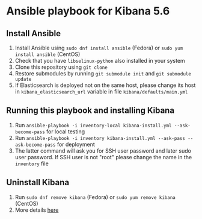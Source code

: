 # Ansible playbook for Kibana 5.6

## Install Ansible

1. Install Ansible using `sudo dnf install ansible` (Fedora) or `sudo yum install ansible` (CentOS)
1. Check that you have `libselinux-python` also installed in your system
1. Clone this repository using `git clone`
1. Restore submodules by running `git submodule init` and `git submodule update`
1. If Elasticsearch is deployed not on the same host, please change its host in `kibana_elasticsearch_url` variable in file `kibana/defaults/main.yml`

## Running this playbook and installing Kibana

1. Run `ansible-playbook -i inventory-local kibana-install.yml --ask-become-pass` for local testing
1. Run `ansible-playbook -i inventory kibana-install.yml --ask-pass --ask-become-pass` for deployment
1. The latter command will ask you for SSH user password and later sudo user password. If SSH user is not "root" please change the name in the `inventory` file

## Uninstall Kibana

1. Run `sudo dnf remove kibana` (Fedora) or `sudo yum remove kibana` (CentOS)
1. More details [here](https://www.elastic.co/guide/en/kibana/current/rpm.html)